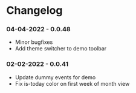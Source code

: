 # Changelog

### 04-04-2022 - 0.0.48
- Minor bugfixes
- Add theme switcher to demo toolbar

### 02-02-2022 - 0.0.41
- Update dummy events for demo
- Fix is-today color on first week of month view